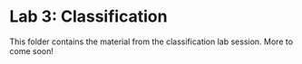 # Lab 3: Classification
This folder contains the material from the classification lab session. More to come soon!
